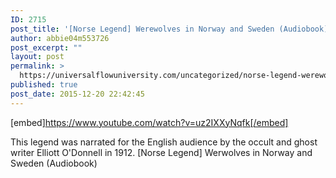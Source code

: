 ```yaml
---
ID: 2715
post_title: '[Norse Legend] Werewolves in Norway and Sweden (Audiobook)'
author: abbie04m553726
post_excerpt: ""
layout: post
permalink: >
  https://universalflowuniversity.com/uncategorized/norse-legend-werewolves-in-norway-and-sweden-audiobook/
published: true
post_date: 2015-12-20 22:42:45
---
```

[embed]https://www.youtube.com/watch?v=uz2IXXyNqfk[/embed]<br>
<p>This legend was narrated for the English audience by the occult and ghost writer Elliott O'Donnell in 1912.
[Norse Legend] Werwolves in Norway and Sweden (Audiobook)</p>